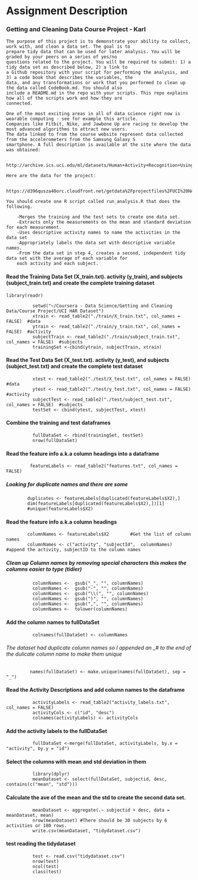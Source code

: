 Assignment Description
======================

### Getting and Cleaning Data Course Project - Karl

    The purpose of this project is to demonstrate your ability to collect, work with, and clean a data set. The goal is to
    prepare tidy data that can be used for later analysis. You will be graded by your peers on a series of yes/no
    questions related to the project. You will be required to submit: 1) a tidy data set as described below, 2) a link to
    a Github repository with your script for performing the analysis, and 3) a code book that describes the variables, the
    data, and any transformations or work that you performed to clean up the data called CodeBook.md. You should also
    include a README.md in the repo with your scripts. This repo explains how all of the scripts work and how they are
    connected.

    One of the most exciting areas in all of data science right now is wearable computing - see for example this article.
    Companies like Fitbit, Nike, and Jawbone Up are racing to develop the most advanced algorithms to attract new users.
    The data linked to from the course website represent data collected from the accelerometers from the Samsung Galaxy S
    smartphone. A full description is available at the site where the data was obtained:

        http://archive.ics.uci.edu/ml/datasets/Human+Activity+Recognition+Using+Smartphones 

    Here are the data for the project:

        https://d396qusza40orc.cloudfront.net/getdata%2Fprojectfiles%2FUCI%20HAR%20Dataset.zip  

    You should create one R script called run_analysis.R that does the following. 

        -Merges the training and the test sets to create one data set.
        -Extracts only the measurements on the mean and standard deviation for each measurement. 
        -Uses descriptive activity names to name the activities in the data set
        -Appropriately labels the data set with descriptive variable names. 
        -From the data set in step 4, creates a second, independent tidy data set with the average of each variable for
        each activity and each subject.

#### Read the Training Data Set (X\_train.txt). activity (y\_train), and subjects (subject\_train.txt) and create the complete training dataset

    library(readr)

              setwd("~/Coursera - Data Science/Getting and Cleaning Data/Course Project/UCI HAR Dataset")
              xtrain <- read_table2("./train/X_train.txt", col_names = FALSE)  #data
              ytrain <- read_table2("./train/y_train.txt", col_names = FALSE)  #activity
              subjectTrain <- read_table2("./train/subject_train.txt", col_names = FALSE)  #subjects
              trainingSet <-cbind(ytrain, subjectTrain, xtrain)

#### Read the Test Data Set (X\_test.txt). activity (y\_test), and subjects (subject\_test.txt) and create the complete test dataset

              xtest <- read_table2("./test/X_test.txt", col_names = FALSE)   #data
              ytest <- read_table2("./test/y_test.txt", col_names = FALSE)   #activity
              subjectTest <- read_table2("./test/subject_test.txt", col_names = FALSE)  #subjects
              testSet <- cbind(ytest, subjectTest, xtest)

#### Combine the training and test dataframes

              fullDataSet <- rbind(trainingSet, testSet)
              nrow(fullDataSet)      

#### Read the feature info a.k.a column headings into a dataframe

             featureLabels <- read_table2("features.txt", col_names = FALSE)

##### Looking for duplicate names and there are some

            duplicates <- featureLabels[duplicated(featureLabels$X2),]
            dim(featureLabels[duplicated(featureLabels$X2),])[1]
            #unique(featureLabels$X2)

#### Read the feature info a.k.a column headings

            columnNames <- featureLabels$X2        #Get the list of column names
            columnNames <- c("activity", "subjectId",  columnNames) #append the activity, subjectID to the column names

##### Clean up Column names by removing special characters this makes the columns easier to type (tidier)

              columnNames <-  gsub("_", "", columnNames)
              columnNames <-  gsub("-", "", columnNames)
              columnNames <-  gsub("\\(", "", columnNames)
              columnNames <-  gsub(")", "", columnNames)
              columnNames <-  gsub(",", "", columnNames)
              columnNames <-  tolower(columnNames)

#### Add the column names to fullDataSet

              colnames(fullDataSet) <- columnNames

###### The dataset had duplicate column names so I appended an \_\# to the end of the dulicate column name to make them unique

             names(fullDataSet) <- make.unique(names(fullDataSet), sep = "_")

#### Read the Activity Descriptions and add column names to the dataframe

              activityLabels <- read_table2("activity_labels.txt", col_names = FALSE)
              activityCols <- c("id", "desc")
              colnames(activityLabels) <- activityCols

#### Add the activity labels to the fullDataSet

              fullDataSet <-merge(fullDataSet, activityLabels, by.x = "activity", by.y = "id")

#### Select the columns with mean and std deviation in them

              library(dplyr)
              meanDataset <- select(fullDataSet, subjectid, desc, contains(c("mean", "std")))

#### Calculate the ave of the mean and the std to create the second data set.

              meanDataset <- aggregate(.~ subjectid + desc, data = meanDataset, mean)
              nrow(meanDataset) #There should be 30 subjects by 6 activities or 180 rows.  
              write.csv(meanDataset, "tidydataset.csv")

#### test reading the tidydataset

              test <- read.csv("tidydataset.csv")          
              nrow(test)
              ncol(test)
              class(test)

